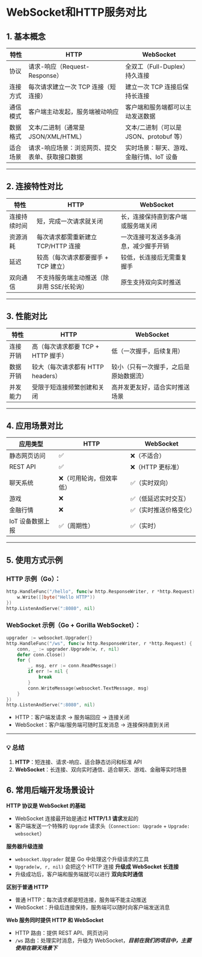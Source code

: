 # WebSocket和HTTP服务对比

## 1. 基本概念

| 特性     | HTTP                                            | WebSocket                                |
| -------- | ----------------------------------------------- | ---------------------------------------- |
| 协议     | 请求-响应（Request-Response）                   | 全双工（Full-Duplex）持久连接            |
| 连接方式 | 每次请求建立一次 TCP 连接（短连接）             | 建立一次 TCP 连接后保持长连接            |
| 通信模式 | 客户端主动发起，服务端被动响应                  | 客户端和服务端都可以主动发送数据         |
| 数据格式 | 文本/二进制（通常是 JSON/XML/HTML）             | 文本/二进制（可以是 JSON、protobuf 等）  |
| 适合场景 | 请求-响应场景：浏览网页、提交表单、获取接口数据 | 实时场景：聊天、游戏、金融行情、IoT 设备 |

------

## 2. 连接特性对比

| 特性         | HTTP                                      | WebSocket                            |
| ------------ | ----------------------------------------- | ------------------------------------ |
| 连接持续时间 | 短，完成一次请求就关闭                    | 长，连接保持直到客户端或服务端关闭   |
| 资源消耗     | 每次请求都需重新建立 TCP/HTTP 连接        | 一次连接可发送多条消息，减少握手开销 |
| 延迟         | 较高（每次请求都要握手 + TCP 建立）       | 较低，长连接后无需重复握手           |
| 双向通信     | 不支持服务端主动推送（除非用 SSE/长轮询） | 原生支持双向实时推送                 |

------

## 3. 性能对比

| 特性     | HTTP                               | WebSocket                              |
| -------- | ---------------------------------- | -------------------------------------- |
| 连接开销 | 高（每次请求都要 TCP + HTTP 握手） | 低（一次握手，后续复用）               |
| 数据开销 | 较大（每次请求都有 HTTP headers）  | 较小（只有一次握手，之后是原始数据流） |
| 并发能力 | 受限于短连接频繁创建和关闭         | 高并发更友好，适合实时推送场景         |

------

## 4. 应用场景对比

| 应用类型         | HTTP                    | WebSocket             |
| ---------------- | ----------------------- | --------------------- |
| 静态网页访问     | ✅                       | ❌（不适合）           |
| REST API         | ✅                       | ❌（HTTP 更标准）      |
| 聊天系统         | ❌（可用轮询，但效率低） | ✅（实时双向）         |
| 游戏             | ❌                       | ✅（低延迟实时交互）   |
| 金融行情         | ❌                       | ✅（实时推送价格变化） |
| IoT 设备数据上报 | ✅（周期性）             | ✅（实时）             |

------

## 5. 使用方式示例

### HTTP 示例（Go）：

```go
http.HandleFunc("/hello", func(w http.ResponseWriter, r *http.Request) {
    w.Write([]byte("Hello HTTP"))
})
http.ListenAndServe(":8080", nil)
```

### WebSocket 示例（Go + Gorilla WebSocket）：

```go
upgrader := websocket.Upgrader{}
http.HandleFunc("/ws", func(w http.ResponseWriter, r *http.Request) {
    conn, _ := upgrader.Upgrade(w, r, nil)
    defer conn.Close()
    for {
        _, msg, err := conn.ReadMessage()
        if err != nil {
            break
        }
        conn.WriteMessage(websocket.TextMessage, msg)
    }
})
http.ListenAndServe(":8080", nil)
```

- HTTP：客户端发请求 → 服务端回应 → 连接关闭
- WebSocket：客户端/服务端可随时互发消息 → 连接保持直到关闭

------

### 💡 总结

1. **HTTP**：短连接、请求-响应、适合静态访问和标准 API
2. **WebSocket**：长连接、双向实时通信、适合聊天、游戏、金融等实时场景



## 6. 常用后端开发场景设计

**HTTP 协议是 WebSocket 的基础**

- WebSocket 连接最开始是通过 **HTTP/1.1 请求**发起的
- 客户端发送一个特殊的 `Upgrade` 请求头（`Connection: Upgrade` + `Upgrade: websocket`）

**服务器升级连接**

- `websocket.Upgrader` 就是 Go 中处理这个升级请求的工具
- `Upgrade(w, r, nil)` 会把这个 HTTP 连接 **升级成 WebSocket 长连接**
- 升级成功后，客户端和服务端就可以进行 **双向实时通信**

**区别于普通 HTTP**

- 普通 HTTP：每次请求都是短连接，服务端不能主动推送
- WebSocket：升级后连接保持，服务端可以随时向客户端发送消息

**Web 服务同时提供 HTTP 和 WebSocket**

- HTTP 路由：提供 REST API、网页访问
- `/ws` 路由：处理实时消息，升级为 WebSocket，***目前在我们的项目中，主要使用在聊天场景下***

